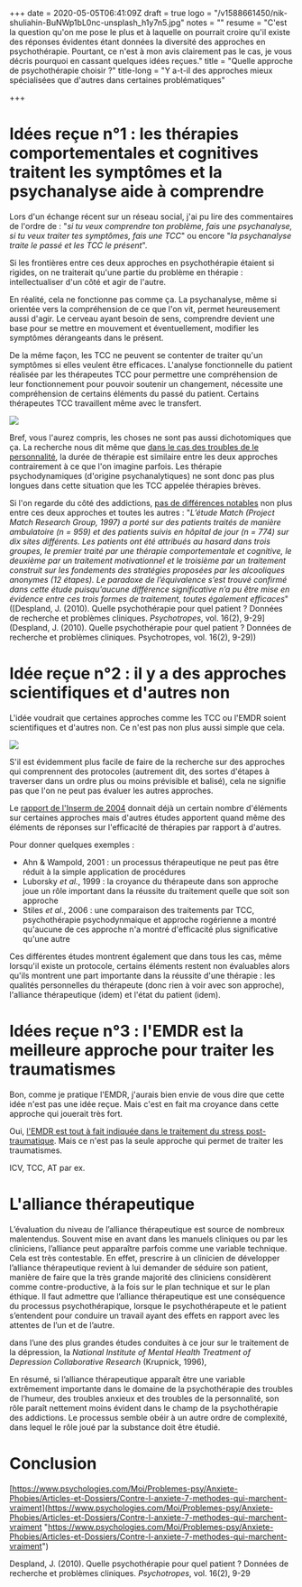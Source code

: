 +++
date = 2020-05-05T06:41:09Z
draft = true
logo = "/v1588661450/nik-shuliahin-BuNWp1bL0nc-unsplash_h1y7n5.jpg"
notes = ""
resume = "C'est la question qu'on me pose le plus et à laquelle on pourrait croire qu'il existe des réponses évidentes étant données la diversité des approches en psychothérapie. Pourtant, ce n'est à mon avis clairement pas le cas, je vous décris pourquoi en cassant quelques idées reçues."
title = "Quelle approche de psychothérapie choisir ?"
title-long = "Y a-t-il des approches mieux spécialisées que d'autres dans certaines problématiques"

+++
# Idées reçue n°1 : les thérapies comportementales et cognitives traitent les symptômes et la psychanalyse aide à comprendre

Lors d'un échange récent sur un réseau social, j'ai pu lire des commentaires de l'ordre de  : "_si tu veux comprendre ton problème, fais une psychanalyse, si tu veux traiter tes symptômes, fais une TCC_" ou encore "_la psychanalyse traite le passé et les TCC le présent_".

Si les frontières entre ces deux approches en psychothérapie étaient si rigides, on ne traiterait qu'une partie du problème en thérapie : intellectualiser d'un côté et agir de l'autre.

En réalité, cela ne fonctionne pas comme ça. La psychanalyse, même si orientée vers la compréhension de ce que l'on vit, permet heureusement aussi d'agir. Le cerveau ayant besoin de sens, comprendre devient une base pour se mettre en mouvement et éventuellement, modifier les symptômes dérangeants dans le présent.

De la même façon, les TCC ne peuvent se contenter de traiter qu'un symptômes si elles veulent être efficaces. L'analyse fonctionnelle du patient réalisée par les thérapeutes TCC pour permettre une compréhension de leur fonctionnement pour pouvoir soutenir un changement, nécessite une compréhension de certains éléments du passé du patient. Certains thérapeutes TCC travaillent même avec le transfert.

![](https://res.cloudinary.com/catherinetardella/v1588665411/raquel-martinez-SQM0sS0htzw-unsplash_uze0of.jpg)

Bref, vous l'aurez compris, les choses ne sont pas aussi dichotomiques que ça. La recherche nous dit même que [dans le cas des troubles de le personnalité](https://www.cairn.info/revue-psychotropes-2010-2-page-9.htm), la durée de thérapie est  similaire entre les deux approches contrairement à ce que l'on imagine parfois. Les thérapie psychodynamiques (d'origine psychanalytiques) ne sont donc pas plus longues dans cette situation que les TCC appelée thérapies brèves.

Si l'on regarde du côté des addictions, [pas de différences notables](https://www.cairn.info/revue-psychotropes-2010-2-page-9.htm) non plus entre ces deux approches et toutes les autres : "_L’étude Match (Project Match Research Group, 1997) a porté sur des patients traités de manière ambulatoire (n = 959) et des patients suivis en hôpital de jour (n = 774) sur dix sites différents. Les patients ont été attribués au hasard dans trois groupes, le premier traité par une thérapie comportementale et cognitive, le deuxième par un traitement motivationnel et le troisième par un traitement construit sur les fondements des stratégies proposées par les alcooliques anonymes (12 étapes). Le paradoxe de l’équivalence s’est trouvé confirmé dans cette étude puisqu’aucune différence significative n’a pu être mise en évidence entre ces trois formes de traitement, toutes également efficaces_" ([Despland, J. (2010). Quelle psychothérapie pour quel patient ? Données de recherche et problèmes cliniques. _Psychotropes_, vol. 16(2), 9-29](Despland, J. (2010). Quelle psychothérapie pour quel patient ? Données de recherche et problèmes cliniques. Psychotropes, vol. 16(2), 9-29))

# Idée reçue n°2 : il y a des approches scientifiques et d'autres non

L'idée voudrait que certaines approches comme les TCC ou l'EMDR soient scientifiques et d'autres non. Ce n'est pas non plus aussi simple que cela.

![](https://res.cloudinary.com/catherinetardella/v1588666595/michael-longmire-L9EV3OogLh0-unsplash_sakuwf.jpg)

S'il est évidemment plus facile de faire de la recherche sur des approches qui comprennent des protocoles (autrement dit, des sortes d'étapes à traverser dans un ordre plus ou moins prévisible et balisé), cela ne signifie pas que l'on ne peut pas évaluer les autres approches.

Le [rapport de l'Inserm de 2004](http://www.ipubli.inserm.fr/bitstream/handle/10608/146/expcol_2004_psychotherapie.pdf?sequence=1) donnait déjà un certain nombre d'éléments sur certaines approches mais d'autres études apportent quand même des éléments de réponses sur l'efficacité de thérapies par rapport à d'autres.

Pour donner quelques exemples :

* Ahn & Wampold, 2001 : un processus thérapeutique ne peut pas être réduit à la simple application de procédures
* Luborsky _et al._, 1999 : la croyance du thérapeute dans son approche joue un rôle important dans la réussite du traitement quelle que soit son approche
* Stiles _et al_., 2006 : une comparaison des traitements par TCC, psychothérapie psychodynmaique et approche rogérienne a montré qu'aucune de ces approche n'a montré d'efficacité plus significative qu'une autre

Ces différentes études montrent également que dans tous les cas, même lorsqu'il existe un protocole, certains éléments restent non évaluables alors qu'ils montrent une part importante dans la réussite d'une thérapie : les qualités personnelles du thérapeute (donc rien à voir avec son approche), l'alliance thérapeutique (idem) et l'état du patient (idem).

# Idées reçue n°3 : l'EMDR est la meilleure approche pour traiter les traumatismes

Bon, comme je pratique l'EMDR, j'aurais bien envie de vous dire que cette idée n'est pas une idée reçue. Mais c'est en fait ma croyance dans cette approche qui jouerait très fort.

Oui, [l'EMDR est tout à fait indiquée dans le traitement du stress post-traumatique](https://www.instagram.com/p/B_Ucd6UBBLX/). Mais ce n'est pas la seule approche qui permet de traiter les traumatismes. 

ICV, TCC, AT par ex.

# L'alliance thérapeutique

L’évaluation du niveau de l’alliance thérapeutique est source de nombreux malentendus. Souvent mise en avant dans les manuels cliniques ou par les cliniciens, l’alliance peut apparaître parfois comme une variable technique. Cela est très contestable. En effet, prescrire à un clinicien de développer l’alliance thérapeutique revient à lui demander de séduire son patient, manière de faire que la très grande majorité des cliniciens considèrent comme contre-productive, à la fois sur le plan technique et sur le plan éthique. Il faut admettre que l’alliance thérapeutique est une conséquence du processus psychothérapique, lorsque le psychothérapeute et le patient s’entendent pour conduire un travail ayant des effets en rapport avec les attentes de l’un et de l’autre.

dans l’une des plus grandes études conduites à ce jour sur le traitement de la dépression, la _National Institute of Mental Health Treatment of Depression Collaborative Research_ (Krupnick, 1996),

En résumé, si l’alliance thérapeutique apparaît être une variable extrêmement importante dans le domaine de la psychothérapie des troubles de l’humeur, des troubles anxieux et des troubles de la personnalité, son rôle paraît nettement moins évident dans le champ de la psychothérapie des addictions. Le processus semble obéir à un autre ordre de complexité, dans lequel le rôle joué par la substance doit être étudié.

# Conclusion

[https://www.psychologies.com/Moi/Problemes-psy/Anxiete-Phobies/Articles-et-Dossiers/Contre-l-anxiete-7-methodes-qui-marchent-vraiment](https://www.psychologies.com/Moi/Problemes-psy/Anxiete-Phobies/Articles-et-Dossiers/Contre-l-anxiete-7-methodes-qui-marchent-vraiment "https://www.psychologies.com/Moi/Problemes-psy/Anxiete-Phobies/Articles-et-Dossiers/Contre-l-anxiete-7-methodes-qui-marchent-vraiment")

Despland, J. (2010). Quelle psychothérapie pour quel patient ? Données de recherche et problèmes cliniques. _Psychotropes_, vol. 16(2), 9-29